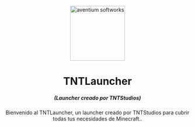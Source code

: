 <p align="center"><img src="./app/assets/images/SealCircle.png" width="150px" height="150px" alt="aventium softworks"></p>

<h1 align="center">TNTLauncher</h1>
<em><h5 align="center">(Launcher creado por TNTStudios)</h5></em>

<p align="center">Bienvenido al TNTLauncher, un launcher creado por TNTStudios para cubrir todas tus necesidades de Minecraft..</p>
